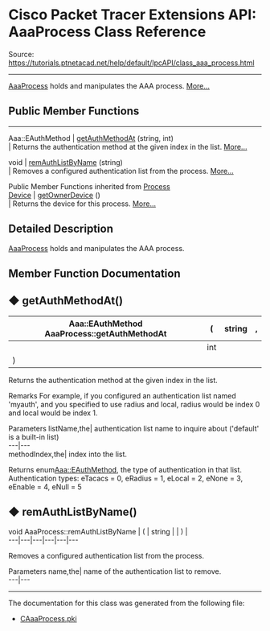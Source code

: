 # Cisco Packet Tracer Extensions API: AaaProcess Class Reference

Source: https://tutorials.ptnetacad.net/help/default/IpcAPI/class_aaa_process.html

---

[AaaProcess](class_aaa_process.html "AaaProcess holds and manipulates the AAA process.") holds and manipulates the AAA process. [More...](class_aaa_process.html#details)

##  Public Member Functions  
  
---  
Aaa::EAuthMethod | [getAuthMethodAt](class_aaa_process.html#a081113a36b3713183a8f0f5ac14cca87) (string, int)  
| Returns the authentication method at the given index in the list. [More...](class_aaa_process.html#a081113a36b3713183a8f0f5ac14cca87)  
  
void | [remAuthListByName](class_aaa_process.html#a0480e697cd9aacf0c78753150f705885) (string)  
| Removes a configured authentication list from the process. [More...](class_aaa_process.html#a0480e697cd9aacf0c78753150f705885)  
  
Public Member Functions inherited from [Process](class_process.html)  
[Device](class_device.html) | [getOwnerDevice](class_process.html#a9cc34f553b0325e0f4074301fd36b77b) ()  
| Returns the device for this process. [More...](class_process.html#a9cc34f553b0325e0f4074301fd36b77b)  
  
  
## Detailed Description

[AaaProcess](class_aaa_process.html "AaaProcess holds and manipulates the AAA process.") holds and manipulates the AAA process. 

## Member Function Documentation

## ◆ getAuthMethodAt()

Aaa::EAuthMethod AaaProcess::getAuthMethodAt  | ( | string  | ,   
---|---|---|---  
|  | int  |   
| ) | |   
  
Returns the authentication method at the given index in the list. 

Remarks
    For example, if you configured an authentication list named 'myauth', and you specified to use radius and local, radius would be index 0 and local would be index 1.

Parameters
     listName,the| authentication list name to inquire about ('default' is a built-in list)   
---|---  
methodIndex,the| index into the list.  
  
Returns
    enum<Aaa::EAuthMethod>, the type of authentication in that list. Authentication types: eTacacs = 0, eRadius = 1, eLocal = 2, eNone = 3, eEnable = 4, eNull = 5 

## ◆ remAuthListByName()

void AaaProcess::remAuthListByName  | ( | string  | | ) |   
---|---|---|---|---|---  
  
Removes a configured authentication list from the process. 

Parameters
     name,the| name of the authentication list to remove.   
---|---  
  
* * *

The documentation for this class was generated from the following file:

  * [CAaaProcess.pki](_c_aaa_process_8pki.html)


